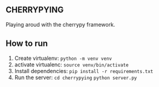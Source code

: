 ## CHERRYPYING

Playing aroud with the cherrypy framework.

## How to run

1. Create virtualenv:
    `python -m venv venv`
1. activate virtualenc:
    `source venv/bin/activate`
1. Install dependencies:
    `pip install -r requirements.txt`
1. Run the server:
    `cd cherrypying`
    `python server.py`